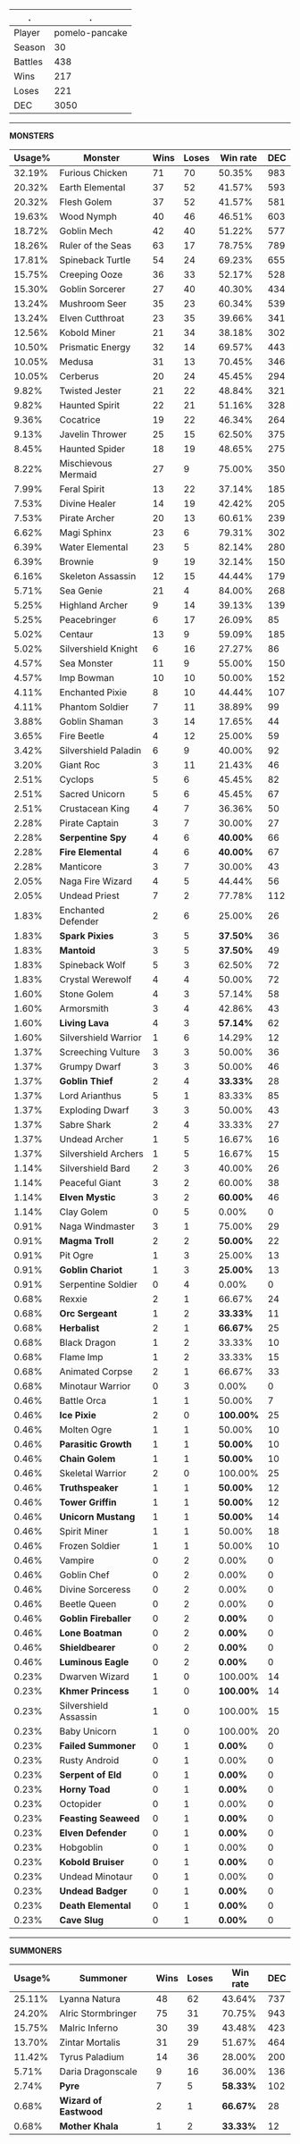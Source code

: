 .|.
|-|-
Player|pomelo-pancake
Season|30
Battles|438
Wins|217
Loses|221
DEC|3050

---
**MONSTERS**

Usage%|Monster|Wins|Loses|Win rate|DEC|
-|-|-|-|-|-|
32.19%|Furious Chicken|71|70|50.35%|983|
20.32%|Earth Elemental|37|52|41.57%|593|
20.32%|Flesh Golem|37|52|41.57%|581|
19.63%|Wood Nymph|40|46|46.51%|603|
18.72%|Goblin Mech|42|40|51.22%|577|
18.26%|Ruler of the Seas|63|17|78.75%|789|
17.81%|Spineback Turtle|54|24|69.23%|655|
15.75%|Creeping Ooze|36|33|52.17%|528|
15.30%|Goblin Sorcerer|27|40|40.30%|434|
13.24%|Mushroom Seer|35|23|60.34%|539|
13.24%|Elven Cutthroat|23|35|39.66%|341|
12.56%|Kobold Miner|21|34|38.18%|302|
10.50%|Prismatic Energy|32|14|69.57%|443|
10.05%|Medusa|31|13|70.45%|346|
10.05%|Cerberus|20|24|45.45%|294|
9.82%|Twisted Jester|21|22|48.84%|321|
9.82%|Haunted Spirit|22|21|51.16%|328|
9.36%|Cocatrice|19|22|46.34%|264|
9.13%|Javelin Thrower|25|15|62.50%|375|
8.45%|Haunted Spider|18|19|48.65%|275|
8.22%|Mischievous Mermaid|27|9|75.00%|350|
7.99%|Feral Spirit|13|22|37.14%|185|
7.53%|Divine Healer|14|19|42.42%|205|
7.53%|Pirate Archer|20|13|60.61%|239|
6.62%|Magi Sphinx|23|6|79.31%|302|
6.39%|Water Elemental|23|5|82.14%|280|
6.39%|Brownie|9|19|32.14%|150|
6.16%|Skeleton Assassin|12|15|44.44%|179|
5.71%|Sea Genie|21|4|84.00%|268|
5.25%|Highland Archer|9|14|39.13%|139|
5.25%|Peacebringer|6|17|26.09%|85|
5.02%|Centaur|13|9|59.09%|185|
5.02%|Silvershield Knight|6|16|27.27%|86|
4.57%|Sea Monster|11|9|55.00%|150|
4.57%|Imp Bowman|10|10|50.00%|152|
4.11%|Enchanted Pixie|8|10|44.44%|107|
4.11%|Phantom Soldier|7|11|38.89%|99|
3.88%|Goblin Shaman|3|14|17.65%|44|
3.65%|Fire Beetle|4|12|25.00%|59|
3.42%|Silvershield Paladin|6|9|40.00%|92|
3.20%|Giant Roc|3|11|21.43%|46|
2.51%|Cyclops|5|6|45.45%|82|
2.51%|Sacred Unicorn|5|6|45.45%|67|
2.51%|Crustacean King|4|7|36.36%|50|
2.28%|Pirate Captain|3|7|30.00%|27|
2.28%|**Serpentine Spy**|4|6|**40.00%**|66|
2.28%|**Fire Elemental**|4|6|**40.00%**|67|
2.28%|Manticore|3|7|30.00%|43|
2.05%|Naga Fire Wizard|4|5|44.44%|56|
2.05%|Undead Priest|7|2|77.78%|112|
1.83%|Enchanted Defender|2|6|25.00%|26|
1.83%|**Spark Pixies**|3|5|**37.50%**|36|
1.83%|**Mantoid**|3|5|**37.50%**|49|
1.83%|Spineback Wolf|5|3|62.50%|72|
1.83%|Crystal Werewolf|4|4|50.00%|72|
1.60%|Stone Golem|4|3|57.14%|58|
1.60%|Armorsmith|3|4|42.86%|43|
1.60%|**Living Lava**|4|3|**57.14%**|62|
1.60%|Silvershield Warrior|1|6|14.29%|12|
1.37%|Screeching Vulture|3|3|50.00%|36|
1.37%|Grumpy Dwarf|3|3|50.00%|46|
1.37%|**Goblin Thief**|2|4|**33.33%**|28|
1.37%|Lord Arianthus|5|1|83.33%|85|
1.37%|Exploding Dwarf|3|3|50.00%|43|
1.37%|Sabre Shark|2|4|33.33%|27|
1.37%|Undead Archer|1|5|16.67%|16|
1.37%|Silvershield Archers|1|5|16.67%|15|
1.14%|Silvershield Bard|2|3|40.00%|26|
1.14%|Peaceful Giant|3|2|60.00%|38|
1.14%|**Elven Mystic**|3|2|**60.00%**|46|
1.14%|Clay Golem|0|5|0.00%|0|
0.91%|Naga Windmaster|3|1|75.00%|29|
0.91%|**Magma Troll**|2|2|**50.00%**|22|
0.91%|Pit Ogre|1|3|25.00%|13|
0.91%|**Goblin Chariot**|1|3|**25.00%**|13|
0.91%|Serpentine Soldier|0|4|0.00%|0|
0.68%|Rexxie|2|1|66.67%|24|
0.68%|**Orc Sergeant**|1|2|**33.33%**|11|
0.68%|**Herbalist**|2|1|**66.67%**|25|
0.68%|Black Dragon|1|2|33.33%|10|
0.68%|Flame Imp|1|2|33.33%|15|
0.68%|Animated Corpse|2|1|66.67%|33|
0.68%|Minotaur Warrior|0|3|0.00%|0|
0.46%|Battle Orca|1|1|50.00%|7|
0.46%|**Ice Pixie**|2|0|**100.00%**|25|
0.46%|Molten Ogre|1|1|50.00%|10|
0.46%|**Parasitic Growth**|1|1|**50.00%**|10|
0.46%|**Chain Golem**|1|1|**50.00%**|10|
0.46%|Skeletal Warrior|2|0|100.00%|25|
0.46%|**Truthspeaker**|1|1|**50.00%**|12|
0.46%|**Tower Griffin**|1|1|**50.00%**|12|
0.46%|**Unicorn Mustang**|1|1|**50.00%**|14|
0.46%|Spirit Miner|1|1|50.00%|18|
0.46%|Frozen Soldier|1|1|50.00%|10|
0.46%|Vampire|0|2|0.00%|0|
0.46%|Goblin Chef|0|2|0.00%|0|
0.46%|Divine Sorceress|0|2|0.00%|0|
0.46%|Beetle Queen|0|2|0.00%|0|
0.46%|**Goblin Fireballer**|0|2|**0.00%**|0|
0.46%|**Lone Boatman**|0|2|**0.00%**|0|
0.46%|**Shieldbearer**|0|2|**0.00%**|0|
0.46%|**Luminous Eagle**|0|2|**0.00%**|0|
0.23%|Dwarven Wizard|1|0|100.00%|14|
0.23%|**Khmer Princess**|1|0|**100.00%**|14|
0.23%|Silvershield Assassin|1|0|100.00%|15|
0.23%|Baby Unicorn|1|0|100.00%|20|
0.23%|**Failed Summoner**|0|1|**0.00%**|0|
0.23%|Rusty Android|0|1|0.00%|0|
0.23%|**Serpent of Eld**|0|1|**0.00%**|0|
0.23%|**Horny Toad**|0|1|**0.00%**|0|
0.23%|Octopider|0|1|0.00%|0|
0.23%|**Feasting Seaweed**|0|1|**0.00%**|0|
0.23%|**Elven Defender**|0|1|**0.00%**|0|
0.23%|Hobgoblin|0|1|0.00%|0|
0.23%|**Kobold Bruiser**|0|1|**0.00%**|0|
0.23%|Undead Minotaur|0|1|0.00%|0|
0.23%|**Undead Badger**|0|1|**0.00%**|0|
0.23%|**Death Elemental**|0|1|**0.00%**|0|
0.23%|**Cave Slug**|0|1|**0.00%**|0|

---
**SUMMONERS**

Usage%|Summoner|Wins|Loses|Win rate|DEC|
-|-|-|-|-|-|
25.11%|Lyanna Natura|48|62|43.64%|737|
24.20%|Alric Stormbringer|75|31|70.75%|943|
15.75%|Malric Inferno|30|39|43.48%|423|
13.70%|Zintar Mortalis|31|29|51.67%|464|
11.42%|Tyrus Paladium|14|36|28.00%|200|
5.71%|Daria Dragonscale|9|16|36.00%|136|
2.74%|**Pyre**|7|5|**58.33%**|102|
0.68%|**Wizard of Eastwood**|2|1|**66.67%**|28|
0.68%|**Mother Khala**|1|2|**33.33%**|12|
